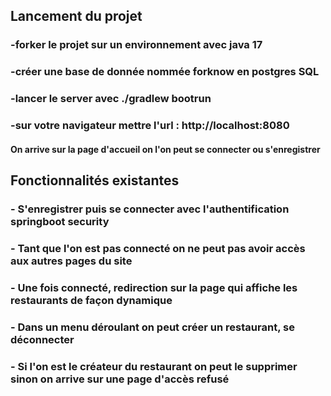 

## Lancement du projet  ##

### -forker le projet sur un environnement avec java 17 ###
### -créer une base de donnée nommée forknow en postgres SQL ###
### -lancer le server avec ./gradlew bootrun ###
### -sur votre navigateur mettre l'url : http://localhost:8080 ###
#### On arrive sur la page d'accueil on l'on peut se connecter ou s'enregistrer ####

## Fonctionnalités existantes  ##
### - S'enregistrer puis se connecter avec l'authentification springboot security ###
### - Tant que l'on est pas connecté on ne peut pas avoir accès aux autres pages du site ###
### - Une fois connecté, redirection sur la page qui affiche les restaurants de façon dynamique ###
### - Dans un menu déroulant on peut créer un restaurant, se déconnecter  ###
### - Si l'on est le créateur du restaurant on peut le supprimer sinon on arrive sur une page d'accès refusé  ###



